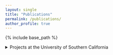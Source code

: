 ```yaml
---
layout: single
title: "Publications"
permalink: /publications/
author_profile: true
---
```


{% include base_path %}
 <details>
  <summary>Projects at the University of Southern California</summary><br>

1.	**Varghese R,** Kutch JJ, Schweighofer N, Winstein CJ (2020) The Probability of Choosing Both Hands Depends on an Interaction Between Motor Capacity and Limb-Specific Control in Chronic Stroke. (accepted for publication in Experimental Brain Research)	[Data/Code]   [Preprint]
2.	**Varghese R,** Winstein CJ (2020). Relationship Between Motor Capacity of the Contralesional and Ipsilesional Hand Depends on the Side of Stroke in Chronic Stroke Survivors with Mild-to-Moderate Impairment. Front Neurol 10:1340.     [Data/Code]   [Preprint]
3.	Buxbaum LJ,**Varghese R,** Stoll H, Winstein CJ (2020). Predictors of Arm Nonuse in Chronic Stroke: A Preliminary Investigation. Neurorehabil Neural Repair. 34(6):512-522.     [Preprint]
4.	Winstein, CJ and **Varghese R.** (2018) Been there, done that, so what’s next for arm and hand rehabilitation in stroke? NeuroRehabilitation. 43(1), 3-18. PMID: 29991146.
5.	Plummer HA, Sum JC, Pozzi F, **Varghese R,** Michener LA. (2017). Observational Scapular Dyskinesis: Known-Groups Validity in Patients with and without Shoulder Pain. J Orthop Sports Phys Ther. 47(8):530-537.
</summary><br>

 <details>
  <summary>2012-2015: Projects at the University of Illinois at Chicago</summary><br>
 
 
6.	Subramaniam S, **Varghese R,** Bhatt T. (2019). Influence of Chronic Stroke on Functional Arm Reaching: Quantifying Deficits in the Ipsilesional Upper Extremity. Rehabil Res Pract. 1–10. 
7.	Vora, JP, **Varghese R,** Patron, V, Weisenbach, SL, Bhatt, T (2017) Test-retest reliability of a computerized neuropsychological test battery: a cross-sectional study assessing cognition in healthy young and old adults, and stroke survivors. J Psychiatry Cogn Behav 2017: J107.
8.	Bhatt, T, Subramaniam, S, **Varghese R.** (2016). Examining interference of different cognitive tasks on voluntary balance control in aging and stroke. Experimental Brain Research. 234.9. 2575-2584.
9.	Vora JP, Kannan, L, **Varghese R,** Patel, P, Bhatt, T. (2016). Effects of a high intensity tapering conventional balance training for improving balance control among chronic stroke survivors. Arch of Phys Med and Rehabil, 97(10), e120-e121.
10.	Vora, JP, **Varghese R,** Weisenbach, SL, Bhatt, T. (2016). Test-retest reliability and validity of a custom-designed computerized neuropsychological cognitive test battery in young healthy adults. J Psych and Cogn, 1(1), 11.
11.	**Varghese R,** Hui-Chan CWY, Bhatt T. (2016). Reduced cognitive-motor interference on voluntary balance control in older tai chi practitioners. J Geriatr Phys Ther. 39:190–199. 
12.	**Varghese R,** Hui-Chan CW, Bhatt T. (2015) Effects of Tai Chi on a Functional Arm Reaching Task in Older Adults: A Cross-Sectional Study. J Aging Phys Act. 23:361–368. 
13.	**Varghese R,** Hui-Chan, CW, Wang, E, Bhatt, T. (2014) Internal consistency and test-retest reliability of an instrumented functional reaching task using wireless electromyographic sensors. J Electromyogr Kinesiol, 24(5), 593-600.


